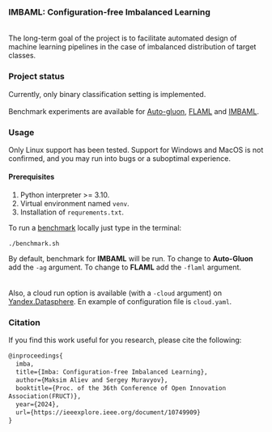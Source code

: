 
<h3>IMBAML: Configuration-free Imbalanced Learning</h3>

[comment]: <> (<div align="center">)

[comment]: <> (<img src="https://raw.githubusercontent.com/AxiomAlive/ImbaML/master/.github/assets/logo.png" height="200">)

[comment]: <> (</div>)
<br>
The long-term goal of the project is to facilitate automated design of machine learning pipelines in the case of imbalanced distribution of target classes.

### Project status
Currently, only binary classification setting is implemented.
<br/>
<br/>
Benchmark experiments are available for [Auto-gluon](https://github.com/autogluon/autogluon), [FLAML](https://github.com/microsoft/FLAML) and [IMBAML](https://github.com/AxiomAlive/ImbaML).

### Usage
Only Linux support has been tested. Support for Windows and MacOS is not confirmed, and you may run into bugs or a suboptimal experience.

#### Prerequisites

1. Python interpreter >= 3.10.
2. Virtual environment named `venv`.
3. Installation of `requrements.txt`.

[comment]: <> (An example of running **IMBAML** using your data is available in `example.py`.)

To run a [benchmark](https://imbalanced-learn.org/stable/references/generated/imblearn.datasets.fetch_datasets.html#imblearn.datasets.fetch_datasets) locally just type in the terminal:
```
./benchmark.sh
```
By default, benchmark for **IMBAML** will be run. To change to **Auto-Gluon** add the `-ag` argument. To change to **FLAML** add the `-flaml` argument.  
<br>
<br>
Also, a cloud run option is available (with a `-cloud` argument) on [Yandex.Datasphere](https://datasphere.yandex.cloud/). En example of configuration file is `cloud.yaml`.

[comment]: <> (<br>)
[comment]: <> (An example of usage with your data is available at `example.py`.)

### Citation

If you find this work useful for you research, please cite the following:
```
@inproceedings{
  imba,
  title={Imba: Configuration-free Imbalanced Learning},
  author={Maksim Aliev and Sergey Muravyov},
  booktitle={Proc. of the 36th Conference of Open Innovation Association(FRUCT)},
  year={2024},
  url={https://ieeexplore.ieee.org/document/10749909}
}
```



